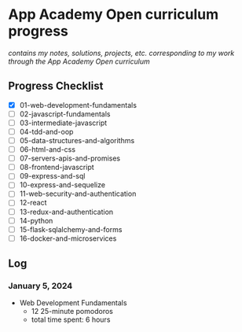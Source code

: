 # App Academy Open curriculum progress
*contains my notes, solutions, projects, etc. corresponding to my work through the App Academy Open curriculum*

## Progress Checklist
- [x] 01-web-development-fundamentals
- [ ] 02-javascript-fundamentals
- [ ] 03-intermediate-javascript
- [ ] 04-tdd-and-oop
- [ ] 05-data-structures-and-algorithms
- [ ] 06-html-and-css
- [ ] 07-servers-apis-and-promises
- [ ] 08-frontend-javascript
- [ ] 09-express-and-sql
- [ ] 10-express-and-sequelize
- [ ] 11-web-security-and-authentication
- [ ] 12-react
- [ ] 13-redux-and-authentication
- [ ] 14-python
- [ ] 15-flask-sqlalchemy-and-forms
- [ ] 16-docker-and-microservices

## Log

### January 5, 2024
- Web Development Fundamentals
  - 12 25-minute pomodoros
  - total time spent: 6 hours
